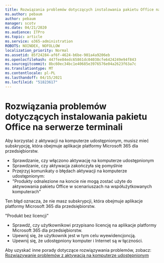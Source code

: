 ```yaml
---
title: Rozwiązania problemów dotyczących instalowania pakietu Office na serwerze terminali
ms.author: pebaum
author: pebaum
manager: scotv
ms.date: 04/21/2020
ms.audience: ITPro
ms.topic: article
ms.service: o365-administration
ROBOTS: NOINDEX, NOFOLLOW
localization_priority: Normal
ms.assetid: 85f24284-af6f-4624-b6be-901a4a9206eb
ms.openlocfilehash: 447fee84edc65861dc04038cfe6424249e94f843
ms.sourcegitcommit: 8bc60ec34bc1e40685e3976576e04a2623f63a7c
ms.translationtype: MT
ms.contentlocale: pl-PL
ms.lasthandoff: 04/15/2021
ms.locfileid: "51823617"
---
```

# <a name="solutions-for-issues-around-installing-office-on-a-terminal-server"></a>Rozwiązania problemów dotyczących instalowania pakietu Office na serwerze terminali

Aby korzystać z aktywacji na komputerze udostępnionym, musisz mieć subskrypcję, która obejmuje aplikacje platformy Microsoft 365 dla przedsiębiorstw.
  
- Sprawdzanie, czy włączono aktywację na komputerze udostępnionym
- Sprawdzanie, czy aktywacja zakończyła się pomyślnie
- Przejrzyj komunikaty o błędach aktywacji na komputerze udostępnionym:
- "Produkty odnalezione na koncie nie mogą zostać użyte do aktywowania pakietu Office w scenariuszach na współużytkowanych komputerach"
  
Ten błąd oznacza, że nie masz subskrypcji, która obejmuje aplikacje platformy Microsoft 365 dla przedsiębiorstw.

"Produkt bez licencji"

- Sprawdź, czy użytkownikowi przypisano licencję na aplikacje platformy Microsoft 365 dla przedsiębiorstw.
- Upewnij się, że użytkownik jest w tym celu wyewidencjoncją.
- Upewnij się, że udostępniony komputer i Internet są w łączności.

Aby uzyskać inne porady dotyczące rozwiązywania problemów, zobacz: [Rozwiązywanie problemów z aktywacją na komputerze udostępnionym](https://docs.microsoft.com/DeployOffice/troubleshoot-shared-computer-activation)